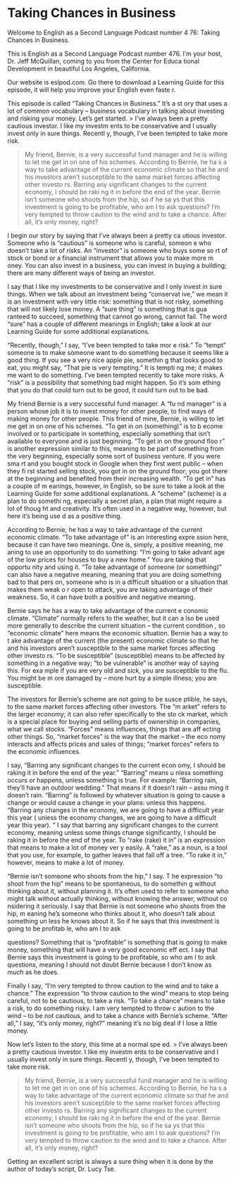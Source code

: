 # Taking Chances in Business

Welcome to English as a Second Language Podcast number 4 76: Taking Chances in Business.

This is English as a Second Language Podcast number 476.  I’m your host, Dr. Jeff McQuillan, coming to you from the Center for Educa tional Development in beautiful Los Angeles, California.

Our website is eslpod.com.  Go there to download a Learning Guide for this episode, it will help you improve your English even faste r.

This episode is called “Taking Chances in Business.”  It’s a st ory that uses a lot of common vocabulary – business vocabulary in talking about investing and risking your money.  Let’s get started. > I’ve always been a pretty cautious investor.  I like my investm ents to be conservative and I usually invest only in sure things.  Recentl y, though, I’ve been tempted to take more risk.
> My friend, Bernie, is a very successful fund manager and he  is willing to let me get in on one of his schemes.  According to Bernie, he ha s a way to take advantage of the current economic climate so that he and  his investors aren’t susceptible to the same market forces affecting other investo rs.  Barring any significant changes to the current economy, I should be raki ng it in before the end of the year.
> Bernie isn’t someone who shoots from the hip, so if he sa ys that this investment is going to be profitable, who am I to ask questions?  I’m very tempted to throw caution to the wind and to take a chance.  After all, it’s only money, right?

I begin our story by saying that I’ve always been a pretty ca utious investor. Someone who is “cautious” is someone who is careful, someon e who doesn’t take a lot of risks.  An “investor” is someone who buys some so rt of stock or bond or a financial instrument that allows you to make more m oney.  You can also invest in a business, you can invest in buying a building; there are many different ways of being an investor.

 I say that I like my investments to be conservative and I only invest in sure things.  When we talk about an investment being “conservat ive,” we mean it is an investment with very little risk: something that is not risky,  something that will not likely lose money.  A “sure thing” is something that is gua ranteed to succeed, something that cannot go wrong, cannot fail.  The word  “sure” has a couple of different meanings in English; take a look at our Learning Guide for some additional explanations.

“Recently, though,” I say, “I’ve been tempted to take mor e risk.”  To “tempt” someone is to make someone want to do something because it seems like a good thing.  If you see a very nice apple pie, somethin g that looks good to eat, you might say, “That pie is very tempting.”  It is tempti ng me; it makes me want to do something.  I’ve been tempted recently to take more risks.  A “risk” is a possibility that something bad might happen.  So it’s som ething that you do that could turn out to be good, it could turn out to be bad.

My friend Bernie is a very successful fund manager.  A “fu nd manager” is a person whose job it is to invest money for other people, to find ways of making money for other people.  This friend of mine, Bernie,  is willing to let me get in on one of his schemes.  “To get in on (something)” is to b ecome involved or to participate in something, especially something that isn’t  available to everyone and is just beginning.  “To get in on the ground floo r” is another expression similar to this, meaning to be part of something from the very beginning, especially some sort of business venture.  If you were sma rt and you bought stock in Google when they first went public – when they fi rst started selling stock, you got in on the ground floor; you got there at the beginning and benefited from their increasing wealth.  “To get in” has a couple of m eanings, however, in English, so be sure to take a look at the Learning Guide  for some additional explanations.  A “scheme” (scheme) is a plan to do somethi ng, especially a secret plan, a plan that might require a lot of thoug ht and creativity.  It’s often used in a negative way, however, but here it’s being use d as a positive thing.

According to Bernie, he has a way to take advantage of the current economic climate.  “To take advantage of” is an interesting expre ssion here, because it can have two meanings.  One is, simply, a positive meaning, me aning to use an opportunity to do something: “I’m going to take advant age of the low prices for houses to buy a new home.”  You are taking that opportu nity and using it.  “To take advantage of someone (or something)” can also have a  negative meaning, meaning that you are doing something bad to that pers on, someone who is in a difficult situation or a situation that makes them weak o r open to attack, you are taking advantage of their weakness.  So, it can have both a positive and negative meaning.

 Bernie says he has a way to take advantage of the current e conomic climate. “Climate” normally refers to the weather, but it can a lso be used more generally to describe the current situation – the current condition , so “economic climate” here means the economic situation.  Bernie has a way to t ake advantage of the current (the present) economic climate so that he and his investors aren’t susceptible to the same market forces affecting other investo rs.  “To be susceptible” (susceptible) means to be affected by something in a negative way; “to be vulnerable” is another way of saying this.  For exa mple if you are very old and sick, you are susceptible to the flu.  You might be m ore damaged by – more hurt by a simple illness; you are susceptible.

The investors for Bernie’s scheme are not going to be susce ptible, he says, to the same market forces affecting other investors.  The “m arket” refers to the larger economy; it can also refer specifically to the sto ck market, which is a special place for buying and selling parts of ownership in companies, what we call stocks.  “Forces” means influences, things that are aff ecting other things. So, “market forces” is the way that the market – the eco nomy interacts and affects prices and sales of things; “market forces” refers to the economic influences.

I say, “Barring any significant changes to the current econ omy, I should be raking it in before the end of the year.”  “Barring” means u nless something occurs or happens, unless something is true.  For example: “Barring  rain, they’ll have an outdoor wedding.”  That means if it doesn’t rain – assu ming it doesn’t rain. “Barring” is followed by whatever situation is going to cause a change or would cause a change in your plans: unless this happens.  “Barring  any changes in the economy, we are going to have a difficult year this year ( unless the economy changes, we are going to have a difficult year this year). ”  I say that barring any significant changes to the current economy, meaning unless some things change significantly, I should be raking it in before the end of the year.  To “rake (rake) it in” is an expression that means to make a lot of money ver y easily.  A “rake,” as a noun, is a tool that you use, for example, to gather leaves that fall off a tree. “To rake it in,” however, means to make a lot of money.

“Bernie isn’t someone who shoots from the hip,” I say.  T he expression “to shoot from the hip” means to be spontaneous, to do somethin g without thinking about it, without planning it.  It’s often used to refer to  someone who might talk without actually thinking, without knowing the answer, without co nsidering it seriously.  I say that Bernie is not someone who shoots from the hip, m eaning he’s someone who thinks about it, who doesn’t talk about something un less he knows about it. So if he says that this investment is going to be profitab le, who am I to ask

 questions?  Something that is “profitable” is something  that is going to make money, something that will have a very good economic eff ect.  I say that Bernie says this investment is going to be profitable, so who am I  to ask questions, meaning I should not doubt Bernie because I don’t know  as much as he does.

Finally I say, “I’m very tempted to throw caution to the  wind and to take a chance.”  The expression “to throw caution to the wind” means to stop being careful, not to be cautious, to take a risk.  “To take a chance” means to take a risk, to do something risky.  I am very tempted to throw c aution to the wind – to be not cautious, and to take a chance with Bernie’s scheme.   “After all,” I say, “it’s only money, right?” meaning it’s no big deal if I  lose a little money.

Now let’s listen to the story, this time at a normal spe ed. > I’ve always been a pretty cautious investor.  I like my investm ents to be conservative and I usually invest only in sure things.  Recentl y, though, I’ve been tempted to take more risk.
> My friend, Bernie, is a very successful fund manager and he  is willing to let me get in on one of his schemes.  According to Bernie, he ha s a way to take advantage of the current economic climate so that he and  his investors aren’t susceptible to the same market forces affecting other investo rs.  Barring any significant changes to the current economy, I should be raki ng it in before the end of the year.
> Bernie isn’t someone who shoots from the hip, so if he sa ys that this investment is going to be profitable, who am I to ask questions?  I’m very tempted to throw caution to the wind and to take a chance.  After all, it’s only money, right?

Getting an excellent script is always a sure thing when it is done by the author of today’s script, Dr. Lucy Tse.





